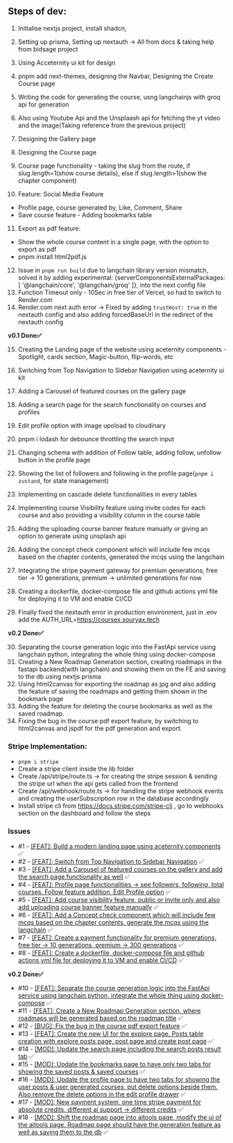 ## Steps of dev:
1. Initialise nextjs project, install shadcn, 
2. Setting up prisma, Setting up nextauth -> All from docs & taking help from bidsage project
3. Using Acceternity ui kit for design
4. pnpm add next-themes, designing the Navbar, Designing the Create Course page
5. Writing the code for generating the course, usng langchainjs with groq api for generation
6. Also using Youtube Api and the Unsplaash api for fetching the yt video and the image(Taking reference from the previous project)
7. Designing the Gallery page
8. Designing the Course page
9. Course page functionality - taking the slug from the route, if slug.length=1(show course details), else if slug.length>1(show the chapter component)

10. Feature: Social Media Feature
- Profile page, course generated by, Like, Comment, Share
- Save course feature - Adding bookmarks table

11. Export as pdf feature:
- Show the whole course content in a single page, with the option to export as pdf
- pnpm install html2pdf.js

12. Issue in `pnpm run build` due to langchain library version mismatch, solved it by adding experimental: {serverComponentsExternalPackages: [ '@langchain/core', '@langchain/groq' ]}, into the next config file
13. Function Timeout only - 10Sec in free tier of Vercel, so had to switch to Render.com
14. Render.com next auth error -> Fixed by adding `trustHost: true` in the nextauth config and also adding forcedBaseUrl in the redirect of the nextauth config

**v0.1 Done✅**

15. Creating the Landing page of the website using aceternity components - Spotlight, cards section, Magic-button, flip-words, etc
16. Switching from Top Navigation to Sidebar Navigation using aceternity ui kit
17. Adding a Carousel of featured courses on the gallery page
18. Adding a search page for the search functionality on courses and profiles
19. Edit profile option with image upoload to cloudinary
20. pnpm i lodash for debounce throttling the search input

21. Changing schema with addition of Follow table, adding follow, unfollow button in the profile page
22. Showing the list of followers and following in the profile page(`pnpm i zustand`, for state management)
23. Implementing on cascade delete functionalities in every tables
24. Implementing course Visibility feature using invite codes for each course and also providing a visibility column in the course table
25. Adding the uploading course banner feature manually or giving an option to generate using unsplash api
26. Adding the concept check component which will include few mcqs based on the chapter contents, generated the mcqs using the langchain
27. Integrating the stripe payment gateway for premium generations, free tier -> 10 generations, premium -> unlimited generations for now
28. Creating a dockerfile, docker-compose file and github actions yml file for deploying it to VM and enable CI/CD
29. Finally fixed the nextauth error in production environment, just in .env add the AUTH_URL=https://coursex.souryax.tech

**v0.2 Done✅**

30. Separating the course generation logic into the FastApi service using langchain python, integrating the whole thing using docker-compose
31. Creating a New Roadmap Generation section, creating roadmaps in the fastapi backend(with langchain) and showing them on the FE and saving to the db using nextjs prisma
32. Using html2canvas for exporting the roadmap as jpg and also adding the feature of saving the roadmaps and getting them shown in the bookmark page
33. Adding the feature for deleting the course bookmarks as well as the saved roadmap.
34. Fixing the bug in the course pdf export feature, by switching to html2canvas and jspdf for the pdf generation and export.




### Stripe Implementation:
- `pnpm i stripe`
- Create a stripe client inside the lib folder
- Create /api/stripe/route.ts -> for creating the stripe session & sending the stripe url when the api gets called from the frontend
- Create /api/webhook/route.ts -> for handling the stripe webhook events and creating the userSubscription row in the database accordingly
-  Install stripe cli from https://docs.stripe.com/stripe-cli , go to webhooks section on the dashboard and follow the steps






### Issues
- #1 - [[FEAT]: Build a modern landing page using aceternity components](https://github.com/debsouryadatta/CourseX/issues/1) ✅
- #2 - [[FEAT]: Switch from Top Navigation to Sidebar Navigation](https://github.com/debsouryadatta/CourseX/issues/2) ✅
- #3 - [[FEAT]: Add a Carousel of featured courses on the gallery and add the search page functionality as well](https://github.com/debsouryadatta/CourseX/issues/3) ✅
- #4 - [[FEAT]: Profile page functionalities -> see followers, following, total courses. Follow feature addition, Edit Profile option](https://github.com/debsouryadatta/CourseX/issues/4) ✅
- #5 - [[FEAT]: Add course visibility feature, public or invite only and also add uploading course banner feature manually](https://github.com/debsouryadatta/CourseX/issues/5) ✅
- #6 - [[FEAT]: Add a Concept check component which will include few mcqs based on the chapter contents, generate the mcqs using the langchain](https://github.com/debsouryadatta/CourseX/issues/6) ✅
- #7 - [[FEAT]: Create a payment functionality for premium generations, free tier -> 10 generations, premium -> 300 generations](https://github.com/debsouryadatta/CourseX/issues/7) ✅
- #8 - [[FEAT]: Create a dockerfile, docker-compose file and github actions yml file for deploying it to VM and enable CI/CD](https://github.com/debsouryadatta/CourseX/issues/8) ✅ 

**v0.2 Done✅**

- #10 - [[FEAT]: Separate the course generation logic into the FastApi service using langchain python, integrate the whole thing using docker-compose](https://github.com/debsouryadatta/CourseX/issues/10) ✅
- #11 - [[FEAT]: Create a New Roadmap Generation section, where roadmaps will be generated based on the roadmap title](https://github.com/debsouryadatta/CourseX/issues/11) ✅
- #12 - [[BUG]: Fix the bug in the course pdf export feature](https://github.com/debsouryadatta/CourseX/issues/12) ✅
- #13 - [[FEAT]: Create the new UI for the explore page. Posts table creation with explore posts page, post page and create post page](https://github.com/debsouryadatta/CourseX/issues/13) ✅
- #14 - [[MOD]: Update the search page including the search posts result tab](https://github.com/debsouryadatta/CourseX/issues/14) ✅
- #15 - [[MOD]: Update the bookmarks page to have only two tabs for showing the saved posts & saved courses](https://github.com/debsouryadatta/CourseX/issues/15) ✅
- #16 - [[MOD]: Update the profile page to have two tabs for showing the user posts & user generated courses, put delete options beside them. Also remove the delete options in the edit profile drawer](https://github.com/debsouryadatta/CourseX/issues/16) ✅
- #17 - [[MOD]: New payment system, one time stripe payment for absolute credits, different ai support -> different credits](https://github.com/debsouryadatta/CourseX/issues/17) ✅
- #18 - [[MOD]: Shift the roadmap page into aitools page, modify the ui of the aitools page. Roadmap page should have the generation feature as well as saving them to the db](https://github.com/debsouryadatta/CourseX/issues/18) ✅







  



